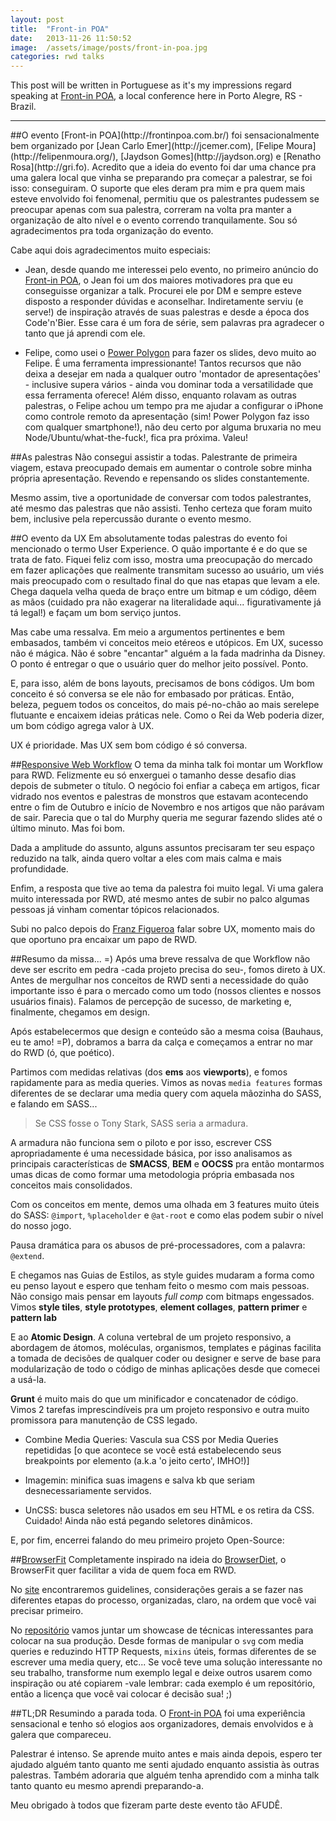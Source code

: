 ```yaml
---
layout: post
title:  "Front-in POA"
date:   2013-11-26 11:50:52
image:  /assets/image/posts/front-in-poa.jpg
categories: rwd talks
---
```

This post will be written in Portuguese as it's my impressions regard speaking at [Front-in POA](http://frontinpoa.com.br/), a local conference here in Porto Alegre, RS - Brazil.

<hr />
<!-- more -->
##O evento
[Front-in POA](http://frontinpoa.com.br/) foi sensacionalmente bem organizado por [Jean Carlo Emer](http://jcemer.com), [Felipe Moura](http://felipenmoura.org/), [Jaydson Gomes](http://jaydson.org) e [Renatho Rosa](http://gri.fo). Acredito que a ideia do evento foi dar uma chance pra uma galera local que vinha se preparando pra começar a palestrar, se foi isso: conseguiram. O suporte que eles deram pra mim e pra quem mais esteve envolvido foi fenomenal, permitiu que os palestrantes pudessem se preocupar apenas com sua palestra, correram na volta pra manter a organização de alto nível e o evento correndo tranquilamente. Sou só agradecimentos pra toda organização do evento.

Cabe aqui dois agradecimentos muito especiais:

- Jean, desde quando me interessei pelo evento, no primeiro anúncio do [Front-in POA](http://frontinpoa.com.br/), o Jean foi um dos maiores motivadores pra que eu conseguisse organizar a talk. Procurei ele por DM e sempre esteve disposto a responder dúvidas e aconselhar. Indiretamente serviu (e serve!) de inspiração através de suas palestras e desde a época dos Code'n'Bier. Esse cara é um fora de série, sem palavras pra agradecer o tanto que já aprendi com ele.

- Felipe, como usei o [Power Polygon](https://github.com/braziljs/power-polygon) para fazer os slides, devo muito ao Felipe. É uma ferramenta impressionante! Tantos recursos que não deixa a desejar em nada a qualquer outro 'montador de apresentações' - inclusive supera vários - ainda vou dominar toda a versatilidade que essa ferramenta oferece! Além disso, enquanto rolavam as outras palestras, o Felipe achou um tempo pra me ajudar a configurar o iPhone como controle remoto da apresentação (sim! Power Polygon faz isso com qualquer smartphone!), não deu certo por alguma bruxaria no meu Node/Ubuntu/what-the-fuck!, fica pra próxima. Valeu!


##As palestras
Não consegui assistir a todas. Palestrante de primeira viagem, estava preocupado demais em aumentar o controle sobre minha própria apresentação. Revendo e repensando os slides constantemente.

Mesmo assim, tive a oportunidade de conversar com todos palestrantes, até mesmo das palestras que não assisti. Tenho certeza que foram muito bem, inclusive pela repercussão durante o evento mesmo.

##O evento da UX
Em absolutamente todas palestras do evento foi mencionado o termo User Experience. O quão importante é e do que se trata de fato. Fiquei feliz com isso, mostra uma preocupação do mercado em fazer aplicações que realmente transmitam sucesso ao usuário, um viés mais preocupado com o resultado final do que nas etapas que levam a ele. Chega daquela velha queda de braço entre um bitmap e um código, dêem as mãos (cuidado pra não exagerar na literalidade aqui... figurativamente já tá legal!) e façam um bom serviço juntos.

Mas cabe uma ressalva. Em meio a argumentos pertinentes e bem embasados, também vi conceitos meio etéreos e utópicos. Em UX, sucesso não é mágica. Não é sobre "encantar" alguém a la fada madrinha da Disney. O ponto é entregar o que o usuário quer do melhor jeito possível. Ponto.

E, para isso, além de bons layouts, precisamos de bons códigos. Um bom conceito é só conversa se ele não for embasado por práticas. Então, beleza, peguem todos os conceitos, do mais pé-no-chão ao mais serelepe flutuante e encaixem ideias práticas nele. Como o Rei da Web poderia dizer, um bom código agrega valor à UX.

UX é prioridade.
Mas UX sem bom código é só conversa.

##[Responsive Web Workflow](https://speakerdeck.com/atilafassina/responsive-web-workflow)
O tema da minha talk foi montar um Workflow para RWD. Felizmente eu só enxerguei o tamanho desse desafio dias depois de submeter o título. O negócio foi enfiar a cabeça em artigos, ficar vidrado nos eventos e palestras de monstros que estavam acontecendo entre o fim de Outubro e início de Novembro e nos artigos que não parávam de sair. Parecia que o tal do Murphy queria me segurar fazendo slides até o último minuto. Mas foi bom.

Dada a amplitude do assunto, alguns assuntos precisaram ter seu espaço reduzido na talk, ainda quero voltar a eles com mais calma e mais profundidade.

Enfim, a resposta que tive ao tema da palestra foi muito legal. Vi uma galera muito interessada por RWD, até mesmo antes de subir no palco algumas pessoas já vinham comentar tópicos relacionados.

Subi no palco depois do [Franz Figueroa](https://twitter.com/franzfigueroa) falar sobre UX, momento mais do que oportuno pra encaixar um papo de RWD.

##Resumo da missa... =)
Após uma breve ressalva de que Workflow não deve ser escrito em pedra -cada projeto precisa do seu-, fomos direto à UX. Antes de mergulhar nos conceitos de RWD senti a necessidade do quão importante isso é para o mercado como um todo (nossos clientes e nossos usuários finais). Falamos de percepção de sucesso, de marketing e, finalmente, chegamos em design.

Após estabelecermos que design e conteúdo são a mesma coisa (Bauhaus, eu te amo! =P), dobramos a barra da calça e começamos a entrar no mar do RWD (ó, que poético).

Partimos com medidas relativas (dos **ems** aos **viewports**), e fomos rapidamente para as media queries. Vimos as novas `media features` formas diferentes de se declarar uma media query com aquela mãozinha do SASS, e falando em SASS...

> Se CSS fosse o Tony Stark, SASS seria a armadura.

A armadura não funciona sem o piloto e por isso, escrever CSS apropriadamente é uma necessidade básica, por isso analisamos as principais características de **SMACSS**, **BEM** e **OOCSS** pra então montarmos umas dicas de como formar uma metodologia própria embasada nos conceitos mais consolidados.

Com os conceitos em mente, demos uma olhada em 3 features muito úteis do SASS: `@import`, `%placeholder` e `@at-root` e como elas podem subir o nível do nosso jogo.

Pausa dramática para os abusos de pré-processadores, com a palavra: `@extend`.

E chegamos nas Guias de Estilos, as style guides mudaram a forma como eu penso layout e espero que tenham feito o mesmo com mais pessoas. Não consigo mais pensar em layouts *full comp* com bitmaps engessados. Vimos **style tiles**, **style prototypes**, **element collages**, **pattern primer** e **pattern lab**

E ao **Atomic Design**. A coluna vertebral de um projeto responsivo, a abordagem de átomos, moléculas, organismos, templates e páginas facilita a tomada de decisões de qualquer coder ou designer e serve de base para modularização de todo o código de minhas aplicações desde que comecei a usá-la.

**Grunt** é muito mais do que um minificador e concatenador de código. Vimos 2 tarefas imprescindíveis pra um projeto responsivo e outra muito promissora para manutenção de CSS legado.

- Combine Media Queries: Vascula sua CSS por Media Queries repetididas [o que acontece se você está estabelecendo seus breakpoints por elemento (a.k.a 'o jeito certo', IMHO!)]

- Imagemin: minifica suas imagens e salva kb que seriam desnecessariamente servidos.

- UnCSS: busca seletores não usados em seu HTML e os retira da CSS. Cuidado! Ainda não está pegando seletores dinâmicos.

E, por fim, encerrei falando do meu primeiro projeto Open-Source:

##[BrowserFit](http://browserfit.github.io)
Completamente inspirado na ideia do [BrowserDiet](http://browserdiet.com/), o BrowserFit quer facilitar a vida de quem foca em RWD.

No [site](http://browserfit.github.io/) encontraremos guidelines, considerações gerais a se fazer nas diferentes etapas do processo, organizadas, claro, na ordem que você vai precisar primeiro.

No [repositório](https://github.com/browserfit) vamos juntar um showcase de técnicas interessantes para colocar na sua produção. Desde formas de manipular o `svg` com media queries e reduzindo HTTP Requests, `mixins` úteis, formas diferentes de se escrever uma media query, etc... Se você teve uma solução interessante no seu trabalho, transforme num exemplo legal e deixe outros usarem como inspiração ou até copiarem -vale lembrar: cada exemplo é um repositório, então a licença que você vai colocar é decisão sua! ;)

##TL;DR
Resumindo a parada toda. O [Front-in POA](http://frontinpoa.com.br/) foi uma experiência sensacional e tenho só elogios aos organizadores, demais envolvidos e à galera que compareceu.

Palestrar é intenso. Se aprende muito antes e mais ainda depois, espero ter ajudado alguém tanto quanto me senti ajudado enquanto assistia às outras palestras. Também adoraria que alguém tenha aprendido com a minha talk tanto quanto eu mesmo aprendi preparando-a.

Meu obrigado à todos que fizeram parte deste evento tão AFUDÊ.
